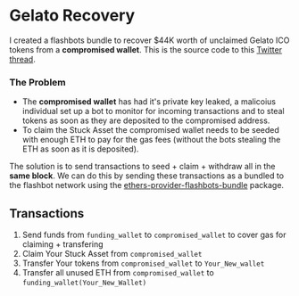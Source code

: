 # Gelato Recovery

I created a flashbots bundle to recover $44K worth of unclaimed Gelato ICO tokens from a **compromised wallet**. This is the source code to this [Twitter thread](https://twitter.com/impranavm_/status/1512758634954240000).

### The Problem
- The **compromised wallet** has had it's private key leaked, a malicoius individual set up a bot to monitor for incoming transactions and to steal tokens as soon as they are deposited to the compromised address. 
- To claim the Stuck Asset the compromised wallet needs to be seeded with enough ETH to pay for the gas fees (without the bots stealing the ETH as soon as it is deposited). 

The solution is to send transactions to seed + claim + withdraw all in the **same block**. We can do this by sending these transactions as a bundled to the flashbot network using the [ethers-provider-flashbots-bundle](https://www.npmjs.com/package/@flashbots/ethers-provider-bundle) package.

## Transactions 
1. Send funds from `funding_wallet` to `compromised_wallet` to cover gas for claiming + transfering
2. Claim Your Stuck Asset from `compromised_wallet` 
3. Transfer Your tokens from `compromised_wallet` to `Your_New_wallet`
4. Transfer all unused ETH from `compromised_wallet` to `funding_wallet(Your_New_Wallet)`
